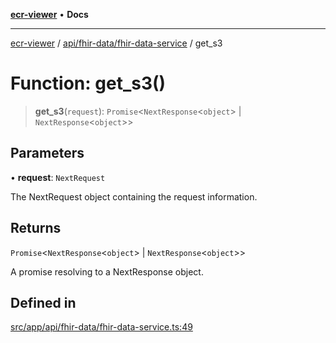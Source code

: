[**ecr-viewer**](../../../../README.md) • **Docs**

***

[ecr-viewer](../../../../README.md) / [api/fhir-data/fhir-data-service](../README.md) / get\_s3

# Function: get\_s3()

> **get\_s3**(`request`): `Promise`\<`NextResponse`\<`object`\> \| `NextResponse`\<`object`\>\>

## Parameters

• **request**: `NextRequest`

The NextRequest object containing the request information.

## Returns

`Promise`\<`NextResponse`\<`object`\> \| `NextResponse`\<`object`\>\>

A promise resolving to a NextResponse object.

## Defined in

[src/app/api/fhir-data/fhir-data-service.ts:49](https://github.com/CDCgov/phdi/blob/fa63a85e5b4651bdfc0d25ecc23a67e11fbcba18/containers/ecr-viewer/src/app/api/fhir-data/fhir-data-service.ts#L49)
